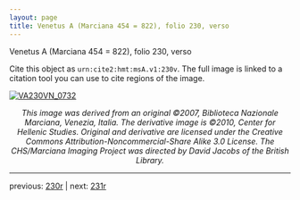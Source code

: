 ```yaml
---
layout: page
title: Venetus A (Marciana 454 = 822), folio 230, verso
---
```


Venetus A (Marciana 454 = 822), folio 230, verso

Cite this object as `urn:cite2:hmt:msA.v1:230v`.  The full image is linked to a citation tool you can use to cite regions of the image.

[![VA230VN_0732](http://www.homermultitext.org/iipsrv?IIIF=/project/homer/pyramidal/deepzoom/hmt/vaimg/2017a/VA230VN_0732.tif/full/800,/0/default.jpg)](http://www.homermultitext.org/ict2/?urn=urn:cite2:hmt:vaimg.2017a:VA230VN_0732) 

<p style="text-align: center; font-style: italic;">This image was derived from an original ©2007, Biblioteca Nazionale Marciana, Venezia, Italia. The derivative image is ©2010, Center for Hellenic Studies. Original and derivative are licensed under the Creative Commons Attribution-Noncommercial-Share Alike 3.0 License. The CHS/Marciana Imaging Project was directed by David Jacobs of the British Library.</p>

---

previous: [230r](../230r/) | next: [231r](../231r/)